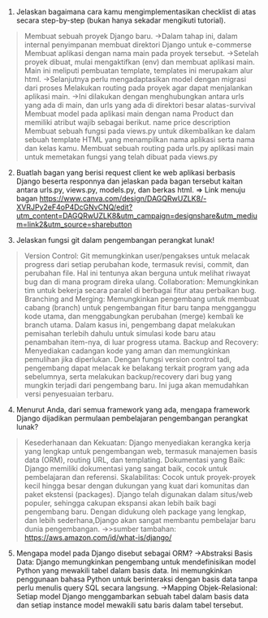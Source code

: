 1. Jelaskan bagaimana cara kamu mengimplementasikan checklist di atas secara step-by-step (bukan hanya sekadar mengikuti tutorial).
 >Membuat sebuah proyek Django baru.
 ->Dalam tahap ini, dalam internal penyimpanan membuat direktori Django untuk e-commerse
 >Membuat aplikasi dengan nama main pada proyek tersebut.
 ->Setelah proyek dibuat, mulai mengaktifkan (env) dan membuat aplikasi main. Main ini meliputi pembuatan template, templates ini merupakam alur html.
 ->Selanjutnya perlu mengadaptasikan model dengan migrasi dari proses
 >Melakukan routing pada proyek agar dapat menjalankan aplikasi main.
 ->Ini dilakukan dengan menghubungkan antara urls yang ada di main, dan urls yang ada di direktori besar alatas-survival
 >Membuat model pada aplikasi main dengan nama Product dan memiliki atribut wajib sebagai berikut.
name
price
description
 >Membuat sebuah fungsi pada views.py untuk dikembalikan ke dalam sebuah template HTML yang menampilkan nama aplikasi serta nama dan kelas kamu.
 >Membuat sebuah routing pada urls.py aplikasi main untuk memetakan fungsi yang telah dibuat pada views.py

2. Buatlah bagan yang berisi request client ke web aplikasi berbasis Django beserta responnya dan jelaskan pada bagan tersebut kaitan antara urls.py, views.py, models.py, dan berkas html.
=> Link menuju bagan
https://www.canva.com/design/DAGQRwUZLK8/-XVRJPy2eF4oP4DcGNvCNQ/edit?utm_content=DAGQRwUZLK8&utm_campaign=designshare&utm_medium=link2&utm_source=sharebutton


3. Jelaskan fungsi git dalam pengembangan perangkat lunak!
>Version Control: Git memungkinkan user/pengakses untuk melacak progress dari setiap perubahan kode, termasuk revisi, commit, dan perubahan file.
Hal ini tentunya akan berguna untuk melihat riwayat bug dan di mana program direka ulang.
>Collaboration: Memungkinkan tim untuk bekerja secara paralel di berbagai fitur atau perbaikan bug.
>Branching and Merging: Memungkinkan pengembang untuk membuat cabang (branch) untuk pengembangan fitur baru tanpa mengganggu kode utama, dan menggabungkan perubahan (merge) kembali ke branch utama. Dalam kasus ini, pengembang dapat melakukan pemisahan terlebih dahulu untuk simulasi kode baru atau penambahan item-nya, di luar progress utama.
>Backup and Recovery: Menyediakan cadangan kode yang aman dan memungkinkan pemulihan jika diperlukan. Dengan fungsi version control tadi, pengembang dapat melacak ke belakang terkait program yang ada sebelumnya, serta melakukan backup/recovery dari bug yang mungkin terjadi dari pengembang baru. Ini juga akan memudahkan versi penyesuaian terbaru.

4. Menurut Anda, dari semua framework yang ada, mengapa framework Django dijadikan permulaan pembelajaran pengembangan perangkat lunak?
>Kesederhanaan dan Kekuatan: Django menyediakan kerangka kerja yang lengkap untuk pengembangan web, termasuk manajemen basis data (ORM), routing URL, dan templating.
>Dokumentasi yang Baik: Django memiliki dokumentasi yang sangat baik, cocok untuk pembelajaran dan referensi.
>Skalabilitas: Cocok untuk proyek-proyek kecil hingga besar dengan dukungan yang kuat dari komunitas dan paket ekstensi (packages).
>Django telah digunakan dalam situs/web populer, sehingga cakupan ekspansi akan lebih baik bagi pengembang baru. Dengan didukung oleh package yang lengkap, dan lebih sederhana,Django akan sangat membantu pembelajar baru dunia pengembangan.
->>sumber tambahan: https://aws.amazon.com/id/what-is/django/

5. Mengapa model pada Django disebut sebagai ORM?
->Abstraksi Basis Data: Django memungkinkan pengembang untuk mendefinisikan model Python yang mewakili tabel dalam basis data. Ini memungkinkan penggunaan bahasa Python untuk berinteraksi dengan basis data tanpa perlu menulis query SQL secara langsung.
->Mapping Objek-Relasional: Setiap model Django menggambarkan sebuah tabel dalam basis data dan setiap instance model mewakili satu baris dalam tabel tersebut.
